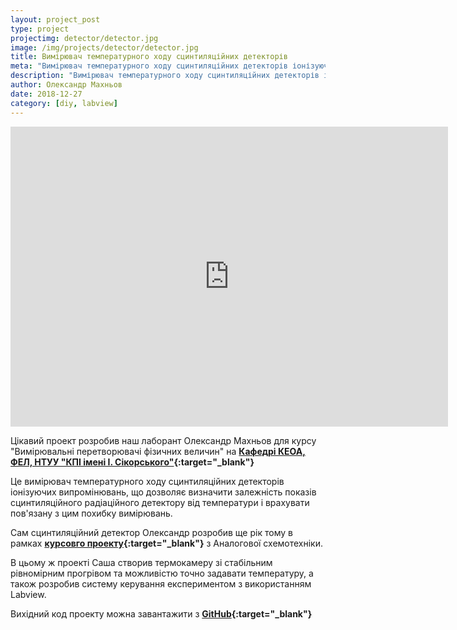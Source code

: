 ```yaml
---
layout: project_post
type: project
projectimg: detector/detector.jpg
image: /img/projects/detector/detector.jpg
title: Вимірювач температурного ходу сцинтиляційних детекторів 
meta: "Вимірювач температурного ходу сцинтиляційних детекторів іонізуючих випромінювань, що дозволяє визначити залежність показів сцинтиляційного радіаційного детектору від температури і врахувати пов'язану з цим похибку вимірювань"
description: "Вимірювач температурного ходу сцинтиляційних детекторів іонізуючих випромінювань, що дозволяє визначити залежність показів сцинтиляційного радіаційного детектору від температури і врахувати пов'язану з цим похибку вимірювань"
author: Олександр Махньов
date: 2018-12-27
category: [diy, labview]
---
```


<iframe src="https://www.youtube.com/embed/6b_En1RjAtw" width="700" height="480" frameborder="0" allowfullscreen=""> </iframe>
 
Цікавий проект розробив наш лаборант Олександр Махньов для курсу "Вимірювальні перетворювачі фізичних величин" на **[Кафедрі КЕОА, ФЕЛ, НТУУ "КПІ імені І. Сікорського"](http://keoa.kpi.ua){:target="_blank"}**

Це вимірювач температурного ходу сцинтиляційних детекторів іонізуючих випромінювань, що дозволяє визначити залежність показів сцинтиляційного радіаційного детектору від температури і врахувати пов'язану з цим похибку вимірювань.

Сам сцинтиляційний детектор Олександр розробив ще рік тому в рамках **[курсовго проекту](https://www.facebook.com/lampa.kpi/posts/1906019612990251){:target="_blank"}** з Аналогової схемотехніки.

В цьому ж проекті Саша створив термокамеру зі стабільним рівномірним прогрівом та можливістю точно задавати температуру, а також розробив систему керування експериментом з використанням Labview.

Вихідний код проекту можна завантажити з **[GitHub](https://github.com/AMahno/Scintillators){:target="_blank"}** 
